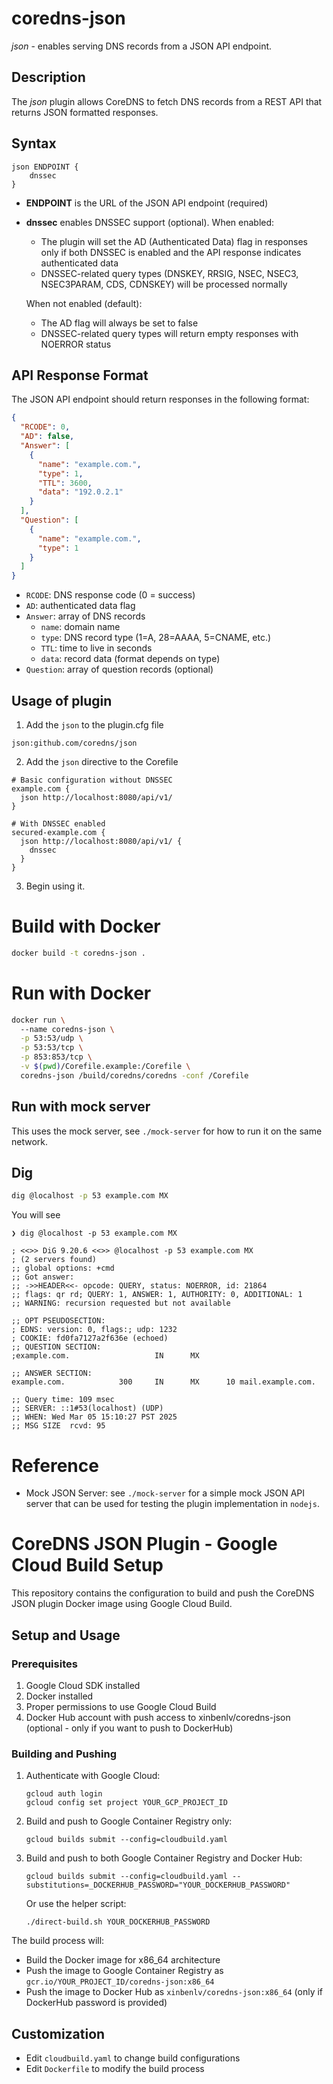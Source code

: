 # coredns-json

*json* - enables serving DNS records from a JSON API endpoint.

## Description

The *json* plugin allows CoreDNS to fetch DNS records from a REST API that returns JSON formatted responses.

## Syntax

```
json ENDPOINT {
    dnssec
}
```

* **ENDPOINT** is the URL of the JSON API endpoint (required)
* **dnssec** enables DNSSEC support (optional). When enabled:
  - The plugin will set the AD (Authenticated Data) flag in responses only if both DNSSEC is enabled and the API response indicates authenticated data
  - DNSSEC-related query types (DNSKEY, RRSIG, NSEC, NSEC3, NSEC3PARAM, CDS, CDNSKEY) will be processed normally
  
  When not enabled (default):
  - The AD flag will always be set to false
  - DNSSEC-related query types will return empty responses with NOERROR status

## API Response Format

The JSON API endpoint should return responses in the following format:

```json
{
  "RCODE": 0,
  "AD": false,
  "Answer": [
    {
      "name": "example.com.",
      "type": 1,
      "TTL": 3600,
      "data": "192.0.2.1"
    }
  ],
  "Question": [
    {
      "name": "example.com.",
      "type": 1
    }
  ]
}
```

- `RCODE`: DNS response code (0 = success)
- `AD`: authenticated data flag
- `Answer`: array of DNS records
  - `name`: domain name
  - `type`: DNS record type (1=A, 28=AAAA, 5=CNAME, etc.)
  - `TTL`: time to live in seconds
  - `data`: record data (format depends on type)
- `Question`: array of question records (optional)

## Usage of plugin

1. Add the `json` to the plugin.cfg file 
```
json:github.com/coredns/json
```

2. Add the `json` directive to the Corefile

```
# Basic configuration without DNSSEC
example.com {
  json http://localhost:8080/api/v1/
}

# With DNSSEC enabled
secured-example.com {
  json http://localhost:8080/api/v1/ {
    dnssec
  }
}
```

3. Begin using it.

# Build with Docker

```sh
docker build -t coredns-json .
```

# Run with Docker

```sh
docker run \          
  --name coredns-json \
  -p 53:53/udp \
  -p 53:53/tcp \
  -p 853:853/tcp \
  -v $(pwd)/Corefile.example:/Corefile \
  coredns-json /build/coredns/coredns -conf /Corefile
```

## Run with mock server

This uses the mock server, see `./mock-server` for how to run it on the same network.

## Dig

```sh
dig @localhost -p 53 example.com MX
```

You will see

```
❯ dig @localhost -p 53 example.com MX

; <<>> DiG 9.20.6 <<>> @localhost -p 53 example.com MX
; (2 servers found)
;; global options: +cmd
;; Got answer:
;; ->>HEADER<<- opcode: QUERY, status: NOERROR, id: 21864
;; flags: qr rd; QUERY: 1, ANSWER: 1, AUTHORITY: 0, ADDITIONAL: 1
;; WARNING: recursion requested but not available

;; OPT PSEUDOSECTION:
; EDNS: version: 0, flags:; udp: 1232
; COOKIE: fd0fa7127a2f636e (echoed)
;; QUESTION SECTION:
;example.com.                   IN      MX

;; ANSWER SECTION:
example.com.            300     IN      MX      10 mail.example.com.

;; Query time: 109 msec
;; SERVER: ::1#53(localhost) (UDP)
;; WHEN: Wed Mar 05 15:10:27 PST 2025
;; MSG SIZE  rcvd: 95
```

# Reference

- Mock JSON Server: see `./mock-server` for a simple mock JSON API server that can be used for testing the plugin implementation in `nodejs`.

# CoreDNS JSON Plugin - Google Cloud Build Setup

This repository contains the configuration to build and push the CoreDNS JSON plugin Docker image using Google Cloud Build.

## Setup and Usage

### Prerequisites

1. Google Cloud SDK installed
2. Docker installed
3. Proper permissions to use Google Cloud Build
4. Docker Hub account with push access to xinbenlv/coredns-json (optional - only if you want to push to DockerHub)

### Building and Pushing

1. Authenticate with Google Cloud:
   ```
   gcloud auth login
   gcloud config set project YOUR_GCP_PROJECT_ID
   ```

2. Build and push to Google Container Registry only:
   ```
   gcloud builds submit --config=cloudbuild.yaml
   ```

3. Build and push to both Google Container Registry and Docker Hub:
   ```
   gcloud builds submit --config=cloudbuild.yaml --substitutions=_DOCKERHUB_PASSWORD="YOUR_DOCKERHUB_PASSWORD"
   ```
   
   Or use the helper script:
   ```
   ./direct-build.sh YOUR_DOCKERHUB_PASSWORD
   ```

The build process will:
- Build the Docker image for x86_64 architecture
- Push the image to Google Container Registry as `gcr.io/YOUR_PROJECT_ID/coredns-json:x86_64`
- Push the image to Docker Hub as `xinbenlv/coredns-json:x86_64` (only if DockerHub password is provided)

## Customization

- Edit `cloudbuild.yaml` to change build configurations
- Edit `Dockerfile` to modify the build process